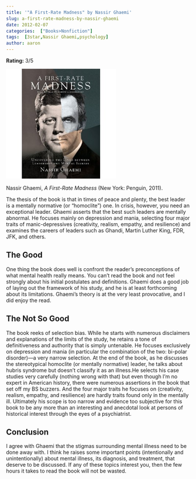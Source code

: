```yaml
---
title: '"A First-Rate Madness" by Nassir Ghaemi'
slug: a-first-rate-madness-by-nassir-ghaemi
date: 2012-02-07
categories:  ["Books>Nonfiction"]
tags:  [3star,Nassir Ghaemi,psychology]
author: aaron
---
```


**Rating:** 3/5

![](cover.jpg "First-Rate Madness")

Nassir Ghaemi, *A First-Rate Madness* (New York: Penguin, 2011).

The thesis of the book is that in times of peace and plenty, the best leader is a mentally normative (or “homoclite”) one. In crisis, however, you need an exceptional leader. Ghaemi asserts that the best such leaders are mentally abnormal. He focuses mainly on depression and mania, selecting four major traits of manic-depressives (creativity, realism, empathy, and resilience) and examines the careers of leaders such as Ghandi, Martin Luther King, FDR, JFK, and others.

## The Good

One thing the book does well is confront the reader’s preconceptions of what mental health really means. You can’t read the book and not feel strongly about his initial postulates and definitions. Ghaemi does a good job of laying out the framework of his study, and he is at least forthcoming about its limitations. Ghaemi’s theory is at the very least provocative, and I did enjoy the read.

## The Not So Good

The book reeks of selection bias. While he starts with numerous disclaimers and explanations of the limits of the study, he retains a tone of definitiveness and authority that is simply untenable. He focuses exclusively on depression and mania (in particular the combination of the two: bi-polar disorder)—a very narrow selection. At the end of the book, as he discusses the stereotypical homoclite (or mentally normative) leader, he talks about hubris syndrome but doesn’t classify it as an illness.He selects his case studies very carefully (nothing wrong with that) but even though I’m no expert in American history, there were numerous assertions in the book that set off my BS buzzers. And the four major traits he focuses on (creativity, realism, empathy, and resilience) are hardly traits found only in the mentally ill. Ultimately his scope is too narrow and evidence too subjective for this book to be any more than an interesting and anecdotal look at persons of historical interest through the eyes of a psychiatrist.

## Conclusion

I agree with Ghaemi that the stigmas surrounding mental illness need to be done away with. I think he raises some important points (intentionally and unintentionally) about mental illness, its diagnosis, and treatment, that deserve to be discussed. If any of these topics interest you, then the few hours it takes to read the book will not be wasted.

